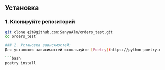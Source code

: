 ## Установка

### 1. Клонируйте репозиторий
```bash
git clone git@github.com:SanyaAlm/orders_test.git
cd orders_test```

### 2. Установка зависимостей:
Для установки зависимостей используйте [Poetry](https://python-poetry.org/). Выполните следующую команду:

```bash
poetry install
```
